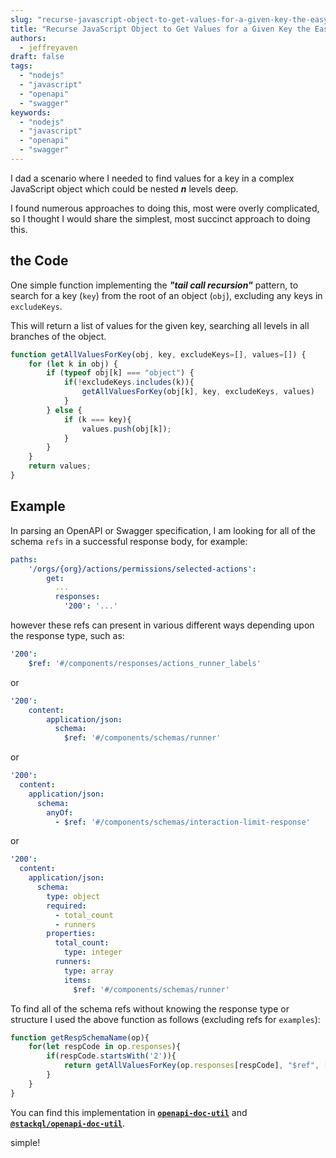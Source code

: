 ```yaml
---
slug: "recurse-javascript-object-to-get-values-for-a-given-key-the-easy-way"
title: "Recurse JavaScript Object to Get Values for a Given Key the Easy Way"
authors:	
  - jeffreyaven
draft: false
tags: 
  - "nodejs"
  - "javascript"
  - "openapi"
  - "swagger"
keywords:	
  - "nodejs"
  - "javascript"
  - "openapi"
  - "swagger"
---
```


I dad a scenario where I needed to find values for a key in a complex JavaScript object which could be nested __*n*__ levels deep.  

I found numerous approaches to doing this, most were overly complicated, so I thought I would share the simplest, most succinct approach to doing this.  

## the Code

One simple function implementing the __*"tail call recursion"*__ pattern, to search for a key (`key`) from the root of an object (`obj`), excluding any keys in `excludeKeys`.  

This will return a list of values for the given key, searching all levels in all branches of the object.   

```javascript
function getAllValuesForKey(obj, key, excludeKeys=[], values=[]) {
    for (let k in obj) {
        if (typeof obj[k] === "object") {
            if(!excludeKeys.includes(k)){
                getAllValuesForKey(obj[k], key, excludeKeys, values)
            }
        } else {
            if (k === key){
                values.push(obj[k]);
            }
        }
    }
    return values;
}
```

## Example

In parsing an OpenAPI or Swagger specification, I am looking for all of the schema `refs` in a successful response body, for example:  

```yaml
paths:
	'/orgs/{org}/actions/permissions/selected-actions':
		get:
		  ...
		  responses:
			'200': '...'
```

however these refs can present in various different ways depending upon the response type, such as:  

```yaml
'200':
	$ref: '#/components/responses/actions_runner_labels'
```

or  

```yaml
'200':      
	content:
		application/json:
		  schema:
			$ref: '#/components/schemas/runner'
```

or  

```yaml
'200':
  content:
	application/json:
	  schema:
		anyOf:
		  - $ref: '#/components/schemas/interaction-limit-response'
```

or

```yaml
'200':
  content:
	application/json:
	  schema:
		type: object
		required:
		  - total_count
		  - runners
		properties:
		  total_count:
			type: integer
		  runners:
			type: array
			items:
			  $ref: '#/components/schemas/runner'
```

To find all of the schema refs without knowing the response type or structure I used the above function as follows (excluding refs for `examples`):  

```javascript
function getRespSchemaName(op){
    for(let respCode in op.responses){
        if(respCode.startsWith('2')){
            return getAllValuesForKey(op.responses[respCode], "$ref", ['examples']);
        }
    }
}
```

You can find this implementation in [__`openapi-doc-util`__](https://github.com/stackql/openapi-doc-util) and [__`@stackql/openapi-doc-util`__](https://www.npmjs.com/package/@stackql/openapi-doc-util).  

simple!
